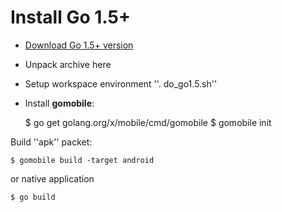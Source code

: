 Install Go 1.5+
===============

  * [Download Go 1.5+ version](https://golang.org/dl/)
  * Unpack archive here
  * Setup workspace environment ''. do_go1.5.sh''
  * Install **gomobile**:

    $ go get golang.org/x/mobile/cmd/gomobile
    $ gomobile init

Build ''apk'' packet:

    $ gomobile build -target android

or native application

    $ go build

